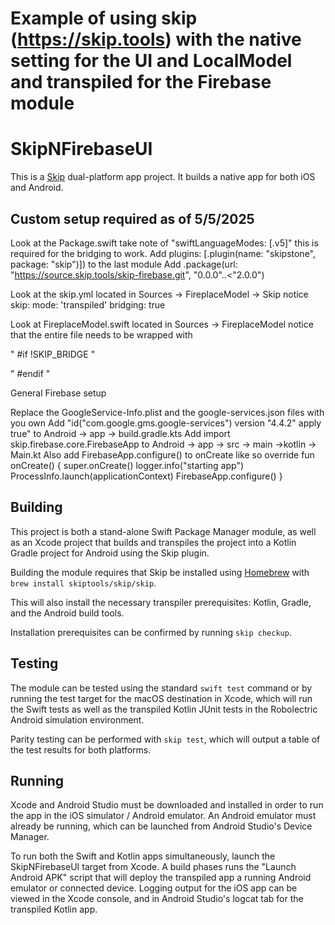 # Example of using skip (https://skip.tools) with the native setting for the UI and LocalModel and transpiled for the Firebase module


# SkipNFirebaseUI

This is a [Skip](https://skip.tools) dual-platform app project.
It builds a native app for both iOS and Android.

## Custom setup required as of 5/5/2025

Look at the Package.swift take note of  "swiftLanguageModes: [.v5]" this is required for the bridging to work.
Add plugins: [.plugin(name: "skipstone", package: "skip")]) to the last module
Add .package(url: "https://source.skip.tools/skip-firebase.git", "0.0.0"..<"2.0.0")


Look at the skip.yml located in Sources -> FireplaceModel -> Skip notice 
skip:
  mode: 'transpiled'
  bridging: true
  
Look at FireplaceModel.swift  located in Sources -> FireplaceModel notice that the entire file needs to be wrapped with

" #if !SKIP_BRIDGE  "

" #endif  "

General Firebase setup

Replace the GoogleService-Info.plist and the google-services.json files with you own
Add "id("com.google.gms.google-services") version "4.4.2" apply true" to Android -> app -> build.gradle.kts
Add import skip.firebase.core.FirebaseApp to Android -> app -> src -> main ->kotlin -> Main.kt
Also add FirebaseApp.configure() to onCreate like so
       override fun onCreate() {
        super.onCreate()
        logger.info("starting app")
        ProcessInfo.launch(applicationContext)
        FirebaseApp.configure()
    }


## Building

This project is both a stand-alone Swift Package Manager module,
as well as an Xcode project that builds and transpiles the project
into a Kotlin Gradle project for Android using the Skip plugin.

Building the module requires that Skip be installed using
[Homebrew](https://brew.sh) with `brew install skiptools/skip/skip`.

This will also install the necessary transpiler prerequisites:
Kotlin, Gradle, and the Android build tools.

Installation prerequisites can be confirmed by running `skip checkup`.

## Testing

The module can be tested using the standard `swift test` command
or by running the test target for the macOS destination in Xcode,
which will run the Swift tests as well as the transpiled
Kotlin JUnit tests in the Robolectric Android simulation environment.

Parity testing can be performed with `skip test`,
which will output a table of the test results for both platforms.

## Running

Xcode and Android Studio must be downloaded and installed in order to
run the app in the iOS simulator / Android emulator.
An Android emulator must already be running, which can be launched from
Android Studio's Device Manager.

To run both the Swift and Kotlin apps simultaneously,
launch the SkipNFirebaseUI target from Xcode.
A build phases runs the "Launch Android APK" script that
will deploy the transpiled app a running Android emulator or connected device.
Logging output for the iOS app can be viewed in the Xcode console, and in
Android Studio's logcat tab for the transpiled Kotlin app.
